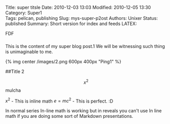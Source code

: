 Title:  super titsle
Date: 2010-12-03 13:03
Modified: 2010-12-05 13:30
Category: Super1    
Tags: pelican, publishing
Slug: mys-super-p2ost
Authors: Unixer
Status: published
Summary: Short version for index and feeds
LATEX:

FDF
###

This is the content of my super blog post.1
We will be witnessing such thing is unimaginable to me.

<!--{% include_code /static/code/hello.py %}-->

<!--{% include_code /path/to/code.py [lang:python] [lines:X-Y] [:hi-->
<!--defilename:] [title] %}-->
<!--{% include_code hello1.py %}-->
{% img center /images/2.png 600px 400px "Ping1" %}

##Title 2

$$x^2$$
mulcha


$x^2$  - This is inline math
$e=mc^2$ - This is perfect. :D

In normal series In-line math is working but in reveals you can't use In line math if you are doing some sort of Markdown presentations.
